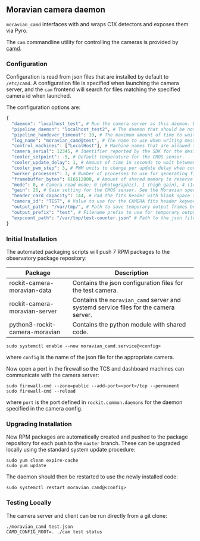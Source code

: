 ## Moravian camera daemon

`moravian_camd` interfaces with and wraps C1X detectors and exposes them via Pyro.

The `cam` commandline utility for controlling the cameras is provided by [camd](https://github.com/rockit-astro/camd/).

### Configuration

Configuration is read from json files that are installed by default to `/etc/camd`.
A configuration file is specified when launching the camera server, and the `cam` frontend will search for files matching the specified camera id when launched.

The configuration options are:
```python
{
  "daemon": "localhost_test", # Run the camera server as this daemon. Daemon types are registered in `rockit.common.daemons`.
  "pipeline_daemon": "localhost_test2", # The daemon that should be notified to hand over newly saved frames for processing.
  "pipeline_handover_timeout": 10, # The maximum amount of time to wait for the pipeline daemon to accept a newly saved frame. The exposure sequence is aborted if this is exceeded.
  "log_name": "moravian_camd@test", # The name to use when writing messages to the observatory log.
  "control_machines": ["LocalHost"], # Machine names that are allowed to control (rather than just query) state. Machine names are registered in `rockit.common.IP`.
  "camera_serial": 12345, # Identifier reported by the SDK for the desired camera.
  "cooler_setpoint": -5, # Default temperature for the CMOS sensor.
  "cooler_update_delay": 1, # Amount of time in seconds to wait between querying the camera temperature and cooling status.
  "cooler_pwm_step": 3, # PWM units to change per update delay when cooling/warming (3 = ~1%).
  "worker_processes": 3, # Number of processes to use for generating fits images and saving temporary images to disk.
  "framebuffer_bytes": 616512000, # Amount of shared memory to reserve for transferring frames between the camera and output processes (should be an integer multiple of frame size).
  "mode": 0, # Camera read mode: 0 (photographic), 1 (high gain), 4 (14 bit readout).
  "gain": 26, # Gain setting for the CMOS sensor. See the Moravian spec sheet for details on the implications on signal and read noise.
  "header_card_capacity": 144, # Pad the fits header with blank space to fit at least this many cards without reallocation.
  "camera_id": "TEST", # Value to use for the CAMERA fits header keyword.
  "output_path": "/var/tmp/", # Path to save temporary output frames before they are handed to the pipeline daemon. This should match the pipeline incoming_data_path setting.
  "output_prefix": "test", # Filename prefix to use for temporary output frames.
  "expcount_path": "/var/tmp/test-counter.json" # Path to the json file that is used to track the continuous frame number.
}
```

### Initial Installation

The automated packaging scripts will push 7 RPM packages to the observatory package repository:

| Package                        | Description                                                                  |
|--------------------------------|------------------------------------------------------------------------------|
| rockit-camera-moravian-data    | Contains the json configuration files for the test camera.                   |
| rockit-camera-moravian-server  | Contains the `moravian_camd` server and systemd service files for the camera server. |
| python3-rockit-camera-moravian | Contains the python module with shared code.                                 |

```
sudo systemctl enable --now moravian_camd.service@<config>
```

where `config` is the name of the json file for the appropriate camera.

Now open a port in the firewall so the TCS and dashboard machines can communicate with the camera server:
```
sudo firewall-cmd --zone=public --add-port=<port>/tcp --permanent
sudo firewall-cmd --reload
```

where `port` is the port defined in `rockit.common.daemons` for the daemon specified in the camera config.

### Upgrading Installation

New RPM packages are automatically created and pushed to the package repository for each push to the `master` branch.
These can be upgraded locally using the standard system update procedure:
```
sudo yum clean expire-cache
sudo yum update
```

The daemon should then be restarted to use the newly installed code:
```
sudo systemctl restart moravian_camd@<config>
```

### Testing Locally

The camera server and client can be run directly from a git clone:
```
./moravian_camd test.json
CAMD_CONFIG_ROOT=. ./cam test status
```
